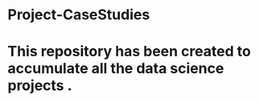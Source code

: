 # Project-CaseStudies
# This repository has been created to accumulate all the data science projects .
